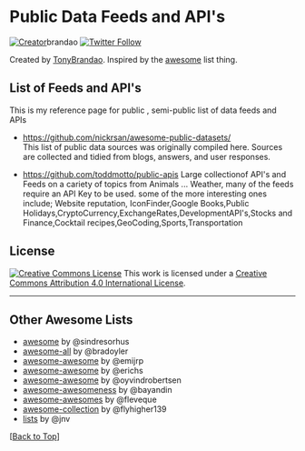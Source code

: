 # Public Data Feeds and API's


[![Creator](https://img.shields.io/badge/Creator-acbrandao.svg)](https://abrandao.com/)brandao
[![Twitter Follow](https://img.shields.io/twitter/follow/acbrandao.svg?label=Follow&maxAge=2592000)](https://twitter.com/tonyb29)

Created by [TonyBrandao](https://twitter.com/tonyb29). Inspired by the [awesome](https://github.com/sindresorhus/awesome) list thing.

## List of Feeds and API's
This is my reference page for public , semi-public list of data feeds and APIs

* https://github.com/nickrsan/awesome-public-datasets/  
This list of public data sources was originally compiled here. Sources are collected and tidied from blogs, answers, and user responses.

 * https://github.com/toddmotto/public-apis
 Large collectionof API's and Feeds  on a cariety of topics from Animals ... Weather, many of the feeds require an API Key to be used.  some of the more interesting ones include;
 Website reputation, IconFinder,Google Books,Public Holidays,CryptoCurrency,ExchangeRates,DevelopmentAPI's,Stocks and Finance,Cocktail recipes,GeoCoding,Sports,Transportation
 

## License

[![Creative Commons License](http://i.creativecommons.org/l/by/4.0/88x31.png)](https://creativecommons.org/licenses/by/4.0/)
This work is licensed under a [Creative Commons Attribution 4.0 International License](https://creativecommons.org/licenses/by/4.0/).

---

## Other Awesome Lists

- [awesome](https://github.com/sindresorhus/awesome) by @sindresorhus
- [awesome-all](https://github.com/bradoyler/awesome-all) by @bradoyler
- [awesome-awesome](https://github.com/emijrp/awesome-awesome) by @emijrp
- [awesome-awesome](https://github.com/erichs/awesome-awesome) by @erichs
- [awesome-awesome](https://github.com/oyvindrobertsen/awesome-awesome) by @oyvindrobertsen
- [awesome-awesomeness](https://github.com/bayandin/awesome-awesomeness) by @bayandin
- [awesome-awesomes](https://github.com/fleveque/awesome-awesomes) by @fleveque
- [awesome-collection](https://github.com/flyhigher139/awesome-collection) by @flyhigher139
- [lists](https://github.com/jnv/lists) by @jnv

[[Back to Top](#awesome-autoit)]
